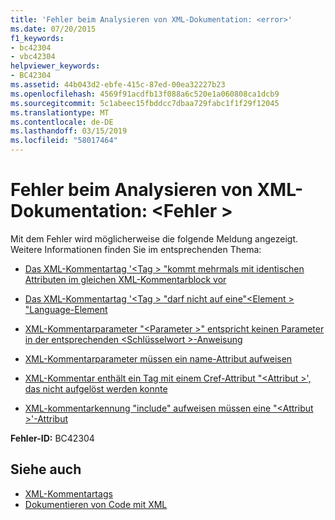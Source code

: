 ```yaml
---
title: 'Fehler beim Analysieren von XML-Dokumentation: <error>'
ms.date: 07/20/2015
f1_keywords:
- bc42304
- vbc42304
helpviewer_keywords:
- BC42304
ms.assetid: 44b043d2-ebfe-415c-87ed-00ea32227b23
ms.openlocfilehash: 4569f91acdfb13f088a6c520e1a060808ca1dcb9
ms.sourcegitcommit: 5c1abeec15fbddcc7dbaa729fabc1f1f29f12045
ms.translationtype: MT
ms.contentlocale: de-DE
ms.lasthandoff: 03/15/2019
ms.locfileid: "58017464"
---
```

# <a name="xml-documentation-parse-error-error"></a>Fehler beim Analysieren von XML-Dokumentation: \<Fehler >
Mit dem Fehler wird möglicherweise die folgende Meldung angezeigt. Weitere Informationen finden Sie im entsprechenden Thema:  
  
-   [Das XML-Kommentartag '\<Tag > "kommt mehrmals mit identischen Attributen im gleichen XML-Kommentarblock vor](../../visual-basic/misc/bc42305.md)  
  
-   [Das XML-Kommentartag '\<Tag > "darf nicht auf eine"\<Element > "Language-Element](../../visual-basic/misc/bc42306.md)  
  
-   [XML-Kommentarparameter "\<Parameter >" entspricht keinen Parameter in der entsprechenden \<Schlüsselwort >-Anweisung](../../visual-basic/misc/bc42307.md)  
  
-   [XML-Kommentarparameter müssen ein name-Attribut aufweisen](../../visual-basic/misc/bc42308.md)  
  
-   [XML-Kommentar enthält ein Tag mit einem Cref-Attribut "\<Attribut >', das nicht aufgelöst werden konnte](../../visual-basic/misc/bc42309.md)  
  
-   [XML-kommentarkennung "include" aufweisen müssen eine "\<Attribut >'-Attribut](../../visual-basic/misc/bc42310.md)  
  
 **Fehler-ID:** BC42304  
  
## <a name="see-also"></a>Siehe auch

- [XML-Kommentartags](../../visual-basic/language-reference/xmldoc/index.md)
- [Dokumentieren von Code mit XML](../../visual-basic/programming-guide/program-structure/documenting-your-code-with-xml.md)

